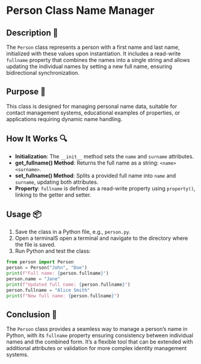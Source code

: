 # Person Class Name Manager

## Description 📝

The `Person` class represents a person with a first name and last name, initialized with these values upon instantiation.
It includes a read-write `fullname` property that combines the names into a single string and allows updating the individual names by setting a new full name, ensuring bidirectional synchronization.

## Purpose 🎯

This class is designed for managing personal name data, suitable for contact management systems, educational examples of properties, or applications requiring dynamic name handling.

## How It Works 🔍

-   **Initialization**: The `__init__` method sets the `name` and `surname` attributes.
-   **get_fullname() Method**: Returns the full name as a string: `<name> <surname>`.
-   **set_fullname() Method**: Splits a provided full name into `name` and `surname`, updating both attributes.
-   **Property**: `fullname` is defined as a read-write property using `property()`, linking to the getter and setter.

## Usage 📦

1. Save the class in a Python file, e.g., `person.py`.
2. Open a terminalS open a terminal and navigate to the directory where the file is saved.
3. Run Python and test the class:

```python
from person import Person
person = Person("John", "Doe")
print(f"Full name: {person.fullname}")
person.name = "Jane"
print(f"Updated full name: {person.fullname}")
person.fullname = "Alice Smith"
print(f"New full name: {person.fullname}")
```

## Conclusion 🚀

The `Person` class provides a seamless way to manage a person’s name in Python, with its `fullname` property ensuring consistency between individual names and the combined form.
It’s a flexible tool that can be extended with additional attributes or validation for more complex identity management systems.
